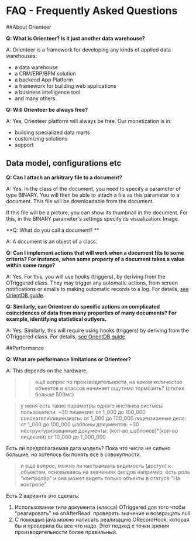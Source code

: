 # FAQ - Frequently Asked Questions

##About Orienteer

**Q: What is Orienteer? Is it just another data warehouse?**

A: Orienteer is a framework for developing any kinds of applied data warehouses:
* a data warehouse
* a CRM/ERP/BPM solution
* a backend App Platform
* a framework for building web applications 
* a business intelligence tool
* and many others.

**Q: Will Orienteer be always free?**

A: Yes, Orienteer platform will always be free. Our monetization is in:
* building specialized data marts
* customizing solutions
* support

## Data model, configurations etc
**Q: Сan I attach an arbitrary file to a document?**

A: Yes. In the class of the document, you need to specify a parameter of type BINARY. You will then be able to attach a file as this parameter to a document. This file will be downloadable from the document.

If this file will be a picture, you can show its thumbnail in the document. For this, in the BINARY parameter's settings specify its visualization: Image.

**Q: What do you call a document? **

A: A document is an object of a class. 

**Q: Can I implement actions that will work when a document fits to some criteria? For instance, when some property of a document takes a value within some range?**

A: Yes. For this, you will use hooks (triggers), by deriving from the OTriggered class. They may trigger  any automatic actions, from screen notifications or emails to making outomatic records to a log. For details, [see OrientDB guide](http://orientdb.com/docs/last/Dynamic-Hooks.html).

**Q: Similarly, can Orienteer do specific actions on complicated coincidences of data from many properties of many documents? For example, identifying statistical outlyers.**

A: Yes. Similarly, this will require using hooks (triggers) by deriving from the OTriggered class. For details, [see OrientDB guide](http://orientdb.com/docs/last/Dynamic-Hooks.html).

##Performance

**Q: What are performance limitations or Orienteer?**

A: This depends on the hardware.
> > ещё вопрос по производительности, на каком количестве объектов и классов начинает ощутимо тормозить? (отклик больше 500мс)


> у меня есть такие параметры одного инстанса систмеы пользователи: ~30 лицензии: от 1_000 до 100_000 соискатели\лицензиаты: от 1_000 до 100_000 лицензионные дела: от 1_000 до 100_000 шаблоны документов: ~30 неструктурированные документы: (кол-во шаблонов)*(кол-во лицензий) от 10_000 до 1_000_000

Есть ли предполагаемая дата модель? Пока что числа не сильно большие,
но хотелось бы понять все в совокупности.



> и ещё вопрос, можно ли настраивать видимость (доступ) к объектам, основываясь на значениях филдов например, есть роль "контролёр" и она может видеть только объекты в статусе "На контроле"

Есть 2 варианта это сделать:
1) Использование типа документа (класса) OTriggered для того чтобы
"реагировать" на onAfterRead: проверять значение и возвращать null
2) С помощью java можно написать реализацию ORecordHook, которая бы и
проверяла бы все что надо. Этот подход с точки зрения
производительности более правильный.
